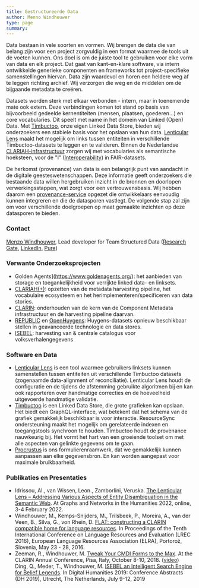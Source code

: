 ```yaml
---
title: Gestructureerde Data
author: Menno Windhouwer
type: page
summary:
---
```

Data bestaan in vele soorten en vormen. Wij brengen de data die van belang zijn voor een project zorgvuldig in een format waarmee de tools uit de voeten kunnen. Ons doel is om de juiste tool te gebruiken voor elke vorm van data en elk project. Dat gaat van kant-en-klare software, via intern ontwikkelde generieke componenten en frameworks tot project-specifieke samenstellingen hiervan. Data zijn waardevol en horen een heldere weg af te leggen richting archief. Wij verzorgen die weg en de middelen om de bijgaande metadata te creëren.

Datasets worden sterk met elkaar verbonden - intern, maar in toenemende mate ook extern. Deze verbindingen komen tot stand op basis van bijvoorbeeld gedeelde kernentiteiten (mensen, plaatsen, goederen...) en core vocabularies. Dit speelt met name in het domein van Linked (Open) Data. Met [Timbuctoo](https://github.com/HuygensING/timbuctoo), onze eigen Linked Data Store, bieden wij onderzoekers een stabiele basis voor het opslaan van hun data. [Lenticular Lens](https://lenticularlens.org/) maakt het mogelijk om links tussen entiteiten in verschillende Timbuctoo-datasets te leggen en te valideren. Binnen de Nederlandse [CLARIAH-infrastructuur](https://clariah.nl) zorgen wij met vocabularies als semantische hoeksteen, voor de "I" ([Interoperability](https://www.go-fair.org/fair-principles/i1-metadata-use-formal-accessible-shared-broadly-applicable-language-knowledge-representation/)) in FAIR-datasets.

De herkomst (provenance) van data is een belangrijk punt van aandacht in de digitale geesteswetenschappen. Deze informatie geeft onderzoekers die bestaande data willen hergebruiken inzicht in de bronnen en doorlopen verwerkingsstappen, wat zorgt voor een vertrouwensbasis. Wij hebben daarom een [provenance-service](https://github.com/knaw-huc/provenance) opgezet die ontwikkelaars eenvoudig kunnen integreren en die de datasporen vastlegt. De volgende stap zal zijn om voor verschillende doelgroepen op maat gemaakte inzichten op deze datasporen te bieden.

### Contact

[Menzo Windhouwer](mailto:menzo.windhouwer@di.huc.knaw.nl), Lead developer for Team Structured Data ([Research Gate](https://www.researchgate.net/profile/Menzo-Windhouwer), [LinkedIn](https://www.linkedin.com/in/mwindhouwer/?originalSubdomain=nl), [Pure](https://pure.knaw.nl/portal/nl/persons/menzo-windhouwer))

### Verwante Onderzoeksprojecten

* Golden Agents](https://www.goldenagents.org/): het aanbieden van storage en toegankelijkheid voor verrijkte linked data- en linksets.
* [CLARIAH(+)](https://www.clariah.nl/): opzetten van de metadata harvesting pipeline, het vocabulaire ecosysteem en het herimplementeren/specificeren van data stories.
* [CLARIN](https://www.clarin.eu/): onderhouden van de kern van de Component Metadata infrastructuur en de harvesting pipeline daarvan.
* [REPUBLIC](https://republic.huygens.knaw.nl/) en [OpenHuygens](https://www.huygens.knaw.nl/fonds-knaw-instituten-geeft-openhuygens-nl-vliegende-start/): Huygens-datasets opnieuw beschikbaar stellen in geavanceerde technologie en data stores.
* [ISEBEL](http://search.isebel.eu/): harvesting van & centrale catalogus voor volksverhalengegevens

### Software en Data

* [Lenticular Lens](https://lenticularlens.org/) is een tool waarmee gebruikers linksets kunnen samenstellen tussen entiteiten uit verschillende Timbuctoo datasets (zogenaamde data-alignment of reconciliatie). Lenticular Lens houdt de configuratie en de tijdens de afstemming gebruikte algoritmen bij en kan ook rapporteren over handmatige correcties en de hoeveelheid uitgevoerde handmatige validatie.
* [Timbuctoo](https://github.com/HuygensING/timbuctoo) is een Linked Data Store, die grote grafieken kan opslaan. Het biedt een GraphQL-interface, wat betekent dat het schema van de grafiek gemakkelijk beschikbaar is voor interactie. ResourceSync ondersteuning maakt het mogelijk om gerelateerde indexen en toegangstools synchroon te houden. Timbuctoo houdt de provenance nauwkeurig bij. Het vormt het hart van een groeiende toolset om met alle aspecten van gelinkte gegevens om te gaan.
* [Procrustus](https://github.com/knaw-huc/clariah-cmdi-forms) is ons formulierenraamwerk, dat we gemakkelijk kunnen aanpassen aan elke gegevensbron. En kan worden aangepast voor maximale bruikbaarheid.

### Publikaties en Presentaties

* Idrissou, Al., van Wissen, Leon., Zamborlini, Veruska. [The Lenticular Lens – Addressing Various Aspects of Entity Disambiguation in the Semantic Web](https://graphentechnologien.hypotheses.org/files/2022/01/The_Lenticular_Lens_large_Addressing_Various_Aspects_of_etc-Idrissou_Wissen_Zamborlini.pdf). At Graphs and Networks in the Humanities 2022, online, 3-4 February 2022.
* Windhouwer, M., Kemps-Snijders, M., Trilsbeek, P., Moreira, A., van der Veen, B., Silva, G., von Rhein, D. [FLAT: constructing a CLARIN compatible home for language resources](http://www.lrec-conf.org/proceedings/lrec2016/summaries/476.html). In Proceedings of the Tenth International Conference on Language Resources and Evaluation (LREC 2016), European Language Resources Association (ELRA), Portorož, Slovenia, May 23 - 28, 2016.
* Zeeman, R., Windhouwer, M. [Tweak Your CMDI Forms to the Max](https://office.clarin.eu/v/CE-2018-1292-CLARIN2018_ConferenceProceedings.pdf#page=102). At the CLARIN Annual Conference, Pisa, Italy, October 8-10, 2018. ([video](http://videolectures.net/clarinannualconference2018_zeeman_tweak/)) 			
Ding, Q., Meder, T., Windhouwer, M. [ISEBEL an Intelligent Search Engine for Belief Legends](https://dev.clariah.nl/files/dh2019/boa/0439.html). In Digital Humanities 2019: Conference Abstracts (DH 2019), Utrecht, The Netherlands, July 9-12, 2019
